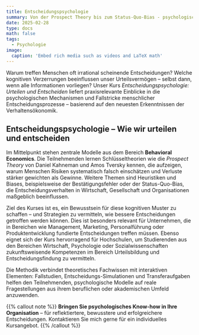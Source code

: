 ```yaml
---
title: Entscheidungspsychologie
summary: Von der Prospect Theory bis zum Status-Quo-Bias - psychologische Modelle praktisch anwenden und smarter entscheiden.
date: 2025-02-28
type: docs
math: false
tags:
  - Psychologie
image:
  caption: 'Embed rich media such as videos and LaTeX math'
---
```


Warum treffen Menschen oft irrational scheinende Entscheidungen? Welche kognitiven Verzerrungen beeinflussen unser Urteilsvermögen – selbst dann, wenn alle Informationen vorliegen? Unser Kurs *Entscheidungspsychologie: Urteilen und Entscheiden* liefert praxisrelevante Einblicke in die psychologischen Mechanismen und Fallstricke menschlicher Entscheidungsprozesse – basierend auf den neuesten Erkenntnissen der Verhaltensökonomik.


## Entscheidungspsychologie – Wie wir urteilen und entscheiden

Im Mittelpunkt stehen zentrale Modelle aus dem Bereich **Behavioral Economics**. Die Teilnehmenden lernen Schlüsseltheorien wie die *Prospect Theory* von Daniel Kahneman und Amos Tversky kennen, die aufzeigen, warum Menschen Risiken systematisch falsch einschätzen und Verluste stärker gewichten als Gewinne. Weitere Themen sind Heuristiken und Biases, beispielsweise der Bestätigungsfehler oder der Status-Quo-Bias, die Entscheidungsverhalten in Wirtschaft, Gesellschaft und Organisationen maßgeblich beeinflussen.

Ziel des Kurses ist es, ein Bewusstsein für diese kognitiven Muster zu schaffen – und Strategien zu vermitteln, wie bessere Entscheidungen getroffen werden können. Dies ist besonders relevant für Unternehmen, die in Bereichen wie Management, Marketing, Personalführung oder Produktentwicklung fundierte Entscheidungen treffen müssen. Ebenso eignet sich der Kurs hervorragend für Hochschulen, um Studierenden aus den Bereichen Wirtschaft, Psychologie oder Sozialwissenschaften zukunftsweisende Kompetenzen im Bereich Urteilsbildung und Entscheidungsfindung zu vermitteln.

Die Methodik verbindet theoretisches Fachwissen mit interaktiven Elementen: Fallstudien, Entscheidungs-Simulationen und Transferaufgaben helfen den Teilnehmenden, psychologische Modelle auf reale Fragestellungen aus ihrem beruflichen oder akademischen Umfeld anzuwenden.


{{% callout note %}}
**Bringen Sie psychologisches Know-how in Ihre Organisation** – für reflektiertere, bewusstere und erfolgreichere Entscheidungen. 
Kontaktieren Sie mich gerne für ein individuelles Kursangebot.
{{% /callout %}}